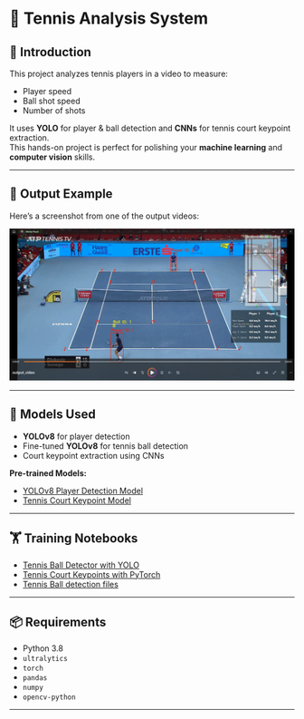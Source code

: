 # 🎾 Tennis Analysis System

## 📌 Introduction
This project analyzes tennis players in a video to measure:
- Player speed
- Ball shot speed
- Number of shots  

It uses **YOLO** for player & ball detection and **CNNs** for tennis court keypoint extraction.  
This hands-on project is perfect for polishing your **machine learning** and **computer vision** skills.  

---

## 📸 Output Example
Here’s a screenshot from one of the output videos:  

![Screenshot](output_videos/Screenshot%202025-08-16%20013050.png)  

---

## 🧠 Models Used
- **YOLOv8** for player detection  
- Fine-tuned **YOLOv8** for tennis ball detection  
- Court keypoint extraction using CNNs  

**Pre-trained Models:**  
- [YOLOv8 Player Detection Model](https://drive.google.com/file/d/1aRoZyZ3thLkhL88AhXYhEgd12ETPKrHW/view?usp=drive_link)  
- [Tennis Court Keypoint Model](https://drive.google.com/file/d/1SYLG4yks_mVoBVEn6E3TltJaIwrFAc7H/view?usp=drive_link)  

---

## 🏋️ Training Notebooks
- [Tennis Ball Detector with YOLO](https://drive.google.com/file/d/1ZsytnLsKckUcvxZmd-D3jjzrZnhX-bVa/view?usp=drive_link)
- [Tennis Court Keypoints with PyTorch](https://drive.google.com/file/d/1GPbvMO3H2Mk1RYMR-UHWcTnf-aYymWKB/view?usp=drive_link)
- [Tennis Ball detection files](https://drive.google.com/drive/folders/1U028aGvyEAdlw4uHs4Agg-zt4C-TnYET?usp=drive_link)

---

## 📦 Requirements
- Python 3.8  
- `ultralytics`  
- `torch`  
- `pandas`  
- `numpy`  
- `opencv-python`  

---


